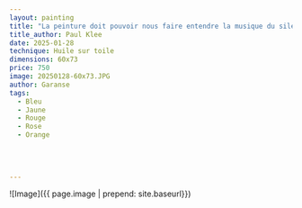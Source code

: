 ```yaml
---
layout: painting
title: "La peinture doit pouvoir nous faire entendre la musique du silence." 
title_author: Paul Klee          
date: 2025-01-28
technique: Huile sur toile
dimensions: 60x73
price: 750
image: 20250128-60x73.JPG
author: Garanse
tags:
  - Bleu
  - Jaune
  - Rouge
  - Rose
  - Orange
 
  
  
  
---
```

![Image]({{ page.image | prepend: site.baseurl}})

